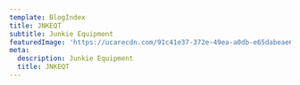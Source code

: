```yaml
---
template: BlogIndex
title: JNKEQT
subtitle: Junkie Equipment
featuredImage: 'https://ucarecdn.com/91c41e37-372e-49ea-a0db-e65dabeae6d6/'
meta:
  description: Junkie Equipment
  title: JNKEQT
---
```



